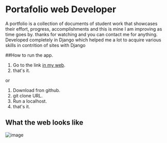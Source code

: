 # Portafolio web Developer 

A portfolio is a collection of documents of student work that showcases their effort, progress, accomplishments and this is mine I am improving as time goes by. thanks for watching and you can contact me for anything. Developed completely in Django which helped me a lot to acquire various skills in contrition of sites with Django

##How to run the app.
1. Go to the link [in my web](https://portafolio-aaa.herokuapp.com/).
2. that's it.

or 

1. Download  fron github.
2. git clone URL.
3. Run a localhost.
4. that's it.


## What the web looks like

![image](https://user-images.githubusercontent.com/63064991/144504273-97795bc2-c46d-4ca1-98b3-838ac44f3e91.png)
